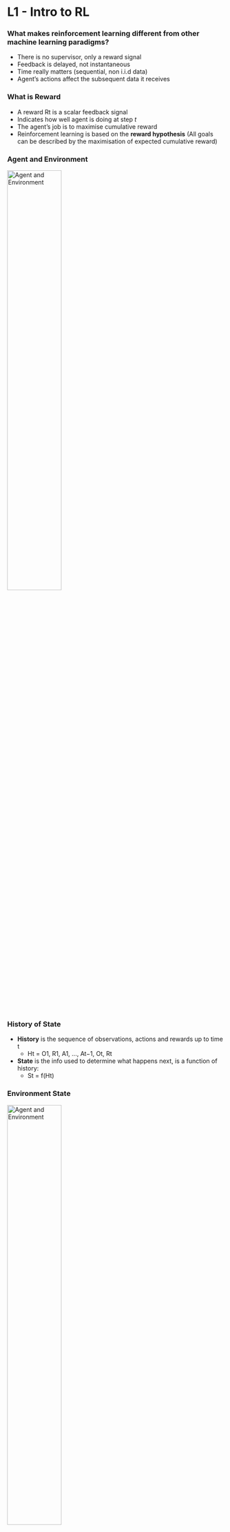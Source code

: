 # L1 - Intro to RL

### What makes reinforcement learning different from other machine learning paradigms?
- There is no supervisor, only a reward signal
- Feedback is delayed, not instantaneous
- Time really matters (sequential, non i.i.d data)
- Agent’s actions affect the subsequent data it receives

### What is Reward
- A reward Rt is a scalar feedback signal
- Indicates how well agent is doing at step *t*
- The agent’s job is to maximise cumulative reward
- Reinforcement learning is based on the **reward hypothesis** (All goals can be described by the maximisation of expected cumulative reward)

### Agent and Environment
<img src="../images/agent_and_env.png" alt="Agent and Environment" width="50%">

### History of State
- **History** is the sequence of observations, actions and rewards up to time t
  - Ht = O1, R1, A1, ..., At−1, Ot, Rt
- **State** is the info used to determine what happens next, is a function of history:
  - St = f(Ht)

### Environment State
<img src="../images/env_state.png" alt="Agent and Environment" width="50%">

### Agent State
<img src="../images/agent_state.png" alt="Agent and Environment" width="50%">

### Information State
**Information State is Markov State.** The environment state is Markov. The history Ht is Markov.
<img src="../images/info_state.png" alt="Agent and Environment" width="50%">

### Fully Observable Environments
- Agent state (S<sup>a</sup><sub>t</sub>) = environment state (S<sup>e</sup><sub>t</sub>) = information state
- Formally, this is a **Markov decision process** (MDP)

### Partially Observable Environments
-  agent state (S<sup>a</sup><sub>t</sub>) != environment state (S<sup>e</sup><sub>t</sub>)
-  Formally this is a **partially observable Markov decision process** (POMDP)
<img src="../images/partial_MDP.png" alt="Agent and Environment" width="50%">

### Major Components of an RL Agent
- An RL agent may include **one or more** of these components:
  - Policy: agent’s behaviour function (map from state to action)
    - <img src="../images/policy.png" alt="Agent and Environment" width="50%">
  - Value function: how good is each state and/or action, it is a prediction of future reward
  - Model: agent’s representation of the environment. It predicts what the environment will do next, including state transition matrix and reward.
    - <img src="../images/model.png" alt="Agent and Environment" width="50%">

### Categorizing RL Agents
- Based on Policy and Value Function
  - <img src="../images/categorizing_RL_agent_1.png" alt="Agent and Environment" width="30%">
- Based on Model
  - <img src="../images/categorizing_RL_agent_2.png" alt="Agent and Environment" width="30%">
- Overall
  - <img src="../images/categorizing_RL_agent_3.png" alt="Agent and Environment" width="30%">

### Learning and Planning
Two fundamental problems in sequential decision making
- Reinforcement Learning:
  - The environment is initially unknown
  - The agent interacts with the environment
  - The agent improves its policy
- Planning:
  - A model of the environment is known
  - The agent performs computations with its model (without any external interaction)
  - The agent improves its policy
  - a.k.a. deliberation, reasoning, introspection, pondering, thought, search

- Example: RL
  - <img src="../images/exp_RL.png" alt="Agent and Environment" width="50%">
- Example: Planning
  - <img src="../images/exp_planning.png" alt="Agent and Environment" width="50%">

### Exploration and Exploitation
- Exploration finds more information about the environment
- Exploitation exploits known information to maximise reward
- It is usually important to explore as well as exploit

### Prediction and Control in Learning
- Prediction: evaluate the future
  - Given a policy, find the value function
- Control: optimise the future
  - Find the best policy
  - What is the optimal value function over all possible policies?
  - What is the optimal policy?


# L2 - Markov Decision Processes

Markov decision processes formally describe an *fully observable* environment for reinforcement learning.

Almost all RL problems can be formalised as MDPs, e.g.
- Optimal control primarily deals with continuous MDPs
- Partially observable problems can be converted into MDPs
- Bandits are MDPs with one state

### Markov Property
The future is independent of the past given the present
- <img src="../images/markov_property.png" alt="Agent and Environment" width="50%">

### State Transition Matrix
- <img src="../images/state_transition_matrix.png" alt="Agent and Environment" width="50%">

### Markov Process
A Markov process is a **memoryless random process**, i.e. a sequence of random states S1, S2, ... with the Markov property.
- <img src="../images/markov_process.png" alt="Agent and Environment" width="40%">

### Markov Reward Process
A Markov reward process is a Markov chain with values.
- <img src="../images/markov_reward_process.png" alt="Agent and Environment" width="40%">

### Return
<img src="../images/return.png" alt="Agent and Environment" width="50%">

### Why discount?
- Mathematically convenient to discount rewards
- Avoids infinite returns in cyclic Markov processes
- Uncertainty about the future may not be fully represented
- If the reward is financial, immediate rewards may earn more interest than delayed rewards
- Animal/human behaviour shows preference for immediate reward
- It is sometimes possible to use undiscounted Markov reward processes (i.e. γ = 1), e.g. if all sequences terminate

### Value Function
- The state value function v(s) of an MRP is the expected return starting from state s
- **v(s) = E [Gt | St = s]**

### Bellman Equation for MRPs
<img src="../images/bellman_equation_for_MRPs.png" alt="Agent and Environment" width="40%">

- Bellman Equation in Matrix Form
- <img src="../images/bellman_equation_matrix_form.png" alt="Agent and Environment" width="40%">

- The Bellman equation is a linear equation and can be solved directly.
- Computational complexity is O(n3) for n states
- Direct solution only possible for small MRPs
- There are many iterative methods for large MRPs, e.g.
  - Dynamic programming
  - Monte-Carlo evaluation
  - Temporal-Difference learning

### Markov Decision Process
- A Markov decision process (MDP) is a Markov reward process with decisions (action).
- <img src="../images/mdp.png" alt="Agent and Environment" width="40%">

- Summary:
  - Markov Process (MP): {S, P}
  - Markov Reward Process (MRP): {S, P, R, γ}
  - Markov Decision Process (MDP): {S, A, P, R, γ}

### Policies
- A policy π is a distribution over actions given states,
- **π(a|s) = P[At = a | St = s]**
- MDP policies depend on the current state (not the history)
- Policies are stationary (time-independent)
- Given an MDP M = (S, A, P, R, γ) and a policy π
- The state sequence S1, S2, ... is a Markov process (S,P<sup>π</sup>)
- The state and reward sequence S1, R2, S2, ... is a Markov reward process (S,P<sup>π</sup>,R<sup>π</sup>,γ)
  - <img src="../images/MDP_policy_P_R.png" alt="Agent and Environment" width="20%">

#### Policy State Value Function
- **v<sub>π</sub>(s) = E<sub>π</sub>[Gt|St = s]**
- **v<sub>π</sub>(s) = E<sub>π</sub>[R<sub>t+1</sub> + γv<sub>π</sub>(S<sub>t+1</sub>) | St = s]**
- <img src="../images/state_value_function_to_action_value_function.png" alt="Agent and Environment" width="20%">
- <img src="../images/state_value_function_recur.png" alt="Agent and Environment" width="30%">
- **v<sub>π</sub> = R<sub>π</sub> + γP<sub>π</sub>v<sub>π</sub>**

#### Policy Action Value Function
- **q<sub>π</sub>(s,a) = E<sub>π</sub>[Gt|St = s, At = a]**
- **q<sub>π</sub>(s,a) = E<sub>π</sub>[R<sub>t+1</sub> + γq<sub>π</sub>(S<sub>t+1</sub>,A<sub>t+1</sub>) | St = s, At = a]**
- <img src="../images/action_value_function.png" alt="Agent and Environment" width="25%">
- <img src="../images/action_value_function_recur.png" alt="Agent and Environment" width="35%">

#### Optimal Value Function
<img src="../images/optimal_value_function.png" alt="Agent and Environment" width="45%">

#### Optimal Policy
<img src="../images/optimal_policy.png" alt="Agent and Environment" width="45%">

#### Bellman Optimality Equation for V* and Q*
<img src="../images/bellman_optimal_value_equation.png" alt="Agent and Environment" width="45%">





